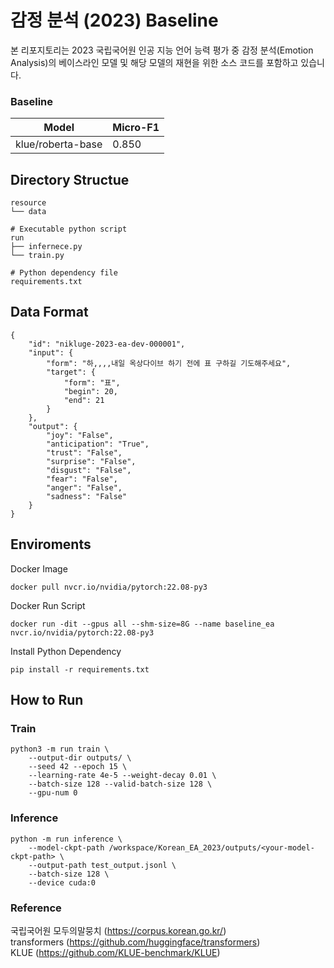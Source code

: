 # 감정 분석 (2023) Baseline
본 리포지토리는 2023 국립국어원 인공 지능 언어 능력 평가 중 감정 분석(Emotion Analysis)의 베이스라인 모델 및 해당 모델의 재현을 위한 소스 코드를 포함하고 있습니다.
### Baseline
|Model|Micro-F1|
|:---:|---|
|klue/roberta-base|0.850|

## Directory Structue
```
resource
└── data

# Executable python script
run
├── infernece.py
└── train.py

# Python dependency file
requirements.txt
```

## Data Format
```
{
    "id": "nikluge-2023-ea-dev-000001",
    "input": {
        "form": "하,,,,내일 옥상다이브 하기 전에 표 구하길 기도해주세요",
        "target": {
            "form": "표",
            "begin": 20,
            "end": 21
        }
    },
    "output": {
        "joy": "False",
        "anticipation": "True",
        "trust": "False",
        "surprise": "False",
        "disgust": "False",
        "fear": "False",
        "anger": "False",
        "sadness": "False"
    }
}
```


## Enviroments
Docker Image
```
docker pull nvcr.io/nvidia/pytorch:22.08-py3 
```

Docker Run Script
```
docker run -dit --gpus all --shm-size=8G --name baseline_ea nvcr.io/nvidia/pytorch:22.08-py3
```

Install Python Dependency
```
pip install -r requirements.txt
```

## How to Run
### Train
```
python3 -m run train \
    --output-dir outputs/ \
    --seed 42 --epoch 15 \
    --learning-rate 4e-5 --weight-decay 0.01 \
    --batch-size 128 --valid-batch-size 128 \
    --gpu-num 0
```

### Inference
```
python -m run inference \
    --model-ckpt-path /workspace/Korean_EA_2023/outputs/<your-model-ckpt-path> \
    --output-path test_output.jsonl \
    --batch-size 128 \
    --device cuda:0
```

### Reference
국립국어원 모두의말뭉치 (https://corpus.korean.go.kr/)  
transformers (https://github.com/huggingface/transformers)  
KLUE (https://github.com/KLUE-benchmark/KLUE)
